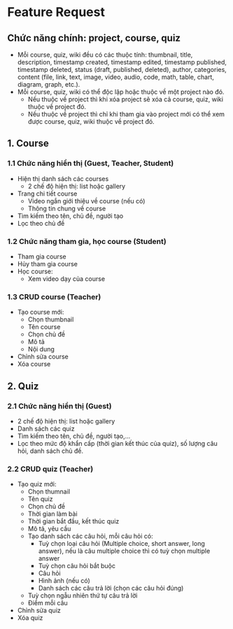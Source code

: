 # Feature Request

## Chức năng chính: project, course, quiz

- Mỗi course, quiz, wiki đều có các thuộc tính: thumbnail, title, description, timestamp created, timestamp edited, timestamp published, timestamp deleted, status (draft, published, deleted), author, categories, content (file, link, text, image, video, audio, code, math, table, chart, diagram, graph, etc.).
- Mỗi course, quiz, wiki có thể độc lập hoặc thuộc về một project nào đó.
  - Nếu thuộc về project thì khi xóa project sẽ xóa cả course, quiz, wiki thuộc về project đó.
  - Nếu thuộc về project thì chỉ khi tham gia vào project mới có thể xem được course, quiz, wiki thuộc về project đó.

## 1. Course

### 1.1 Chức năng hiển thị (Guest, Teacher, Student)

- Hiện thị danh sách các courses
  - 2 chế độ hiện thị: list hoặc gallery
- Trang chi tiết course
  - Video ngắn giới thiệu về course (nếu có)
  - Thông tin chung về course
- Tìm kiếm theo tên, chủ đề, người tạo
- Lọc theo chủ đề

### 1.2 Chức năng tham gia, học course (Student)

- Tham gia course
- Hủy tham gia course
- Học course:
  - Xem video dạy của course

### 1.3 CRUD course (Teacher)

- Tạo course mới:
  - Chọn thumbnail
  - Tên course
  - Chọn chủ đề
  - Mô tả
  - Nội dung
- Chỉnh sửa course
- Xóa course

## 2. Quiz

### 2.1 Chức năng hiển thị (Guest)

- 2 chế độ hiện thị: list hoặc gallery
- Danh sách các quiz
- Tìm kiếm theo tên, chủ đề, người tạo,...
- Lọc theo mức độ khẩn cấp (thời gian kết thúc của quiz), số lượng câu hỏi, danh sách chủ đề.

### 2.2 CRUD quiz (Teacher)

- Tạo quiz mới:
  - Chọn thumnail
  - Tên quiz
  - Chọn chủ đề
  - Thời gian làm bài
  - Thời gian bắt đầu, kết thúc quiz
  - Mô tả, yêu cầu
  - Tạo danh sách các câu hỏi, mỗi câu hỏi có:
    - Tuỳ chọn loại câu hỏi (Multiple choice, short answer, long answer), nếu là câu multiple choice thì có tuỳ chọn multiple answer
    - Tuỳ chọn câu hỏi bắt buộc
    - Câu hỏi
    - Hình ảnh (nếu có)
    - Danh sách các câu trả lời (chọn các câu hỏi đúng)
  - Tuỳ chọn ngẫu nhiên thứ tự câu trả lời
  - Điểm mỗi câu
- Chỉnh sửa quiz
- Xóa quiz

